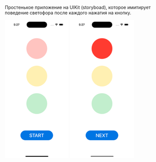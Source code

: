 Простенькое приложение на UIKit (storyboad), которое имитирует поведение светофора после каждого нажатия на кнопку.


<div>
  <img src="screenshot/Simulator%20Screenshot%20-%20iPhone%2014%20Pro%20-%202023-08-28%20at%2017.27.14.png" width="200">
  
  <img src="screenshot/Simulator%20Screenshot%20-%20iPhone%2014%20Pro%20-%202023-08-28%20at%2017.27.26.png" width="200">

</div>
